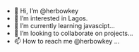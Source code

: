 - 👋 Hi, I’m @herbowkey
- 👀 I’m interested in Lagos.
- 🌱 I’m currently learning javascipt...
- 💞️ I’m looking to collaborate on projects...
- 📫 How to reach me @herbowkey ...

<!---
herbowkey/herbowkey is a ✨ special ✨ repository because its `README.md` (this file) appears on your GitHub profile.
You can click the Preview link to take a look at your changes.
--->
